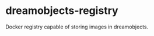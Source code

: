 dreamobjects-registry
=====================

Docker registry capable of storing images in dreamobjects.
